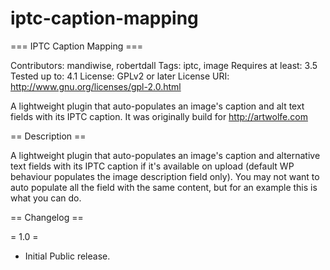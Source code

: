# iptc-caption-mapping

=== IPTC Caption Mapping ===

Contributors: mandiwise, robertdall
Tags: iptc, image
Requires at least: 3.5
Tested up to: 4.1
License: GPLv2 or later
License URI: http://www.gnu.org/licenses/gpl-2.0.html

A lightweight plugin that auto-populates an image's caption and alt text fields with its IPTC caption. It was originally build for http://artwolfe.com

== Description ==

A lightweight plugin that auto-populates an image's caption and alternative text fields with its IPTC caption if it's available on upload (default WP behaviour populates the image description field only). You may not want to auto populate all the field with the same content, but for an example this is what you can do.

== Changelog ==

= 1.0 =
* Initial Public release.

